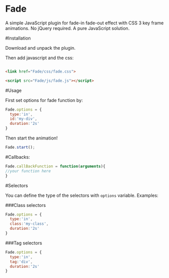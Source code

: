 # Fade
A simple JavaScript plugin for fade-in fade-out effect with CSS 3 key frame animations. No jQuery required. A pure JavaScript solution.

#Installation

Download and unpack the plugin.

Then add javascript and the css:

```html

<link href="Fade/css/fade.css">

<script src="Fade/js/fade.js"></script>

```

#Usage

First set options for fade function by:

```javascript
Fade.options = {
  type:'in',
  id:'my-div',
  duration:'2s'
}
```

Then start the animation!

```javascript
Fade.start();
```

#Callbacks:

```javascript
Fade.callBackFunction = function(arguments){
//your function here
}
```

#Selectors

You can define the type of the selectors with ```options``` variable. Examples:

###Class selectors

```javascript
Fade.options = {
  type:'in',
  class:'my-class',
  duration:'2s'
}
```

###Tag selectors

```javascript
Fade.options = {
  type:'in',
  tag:'div',
  duration:'2s'
}
```


